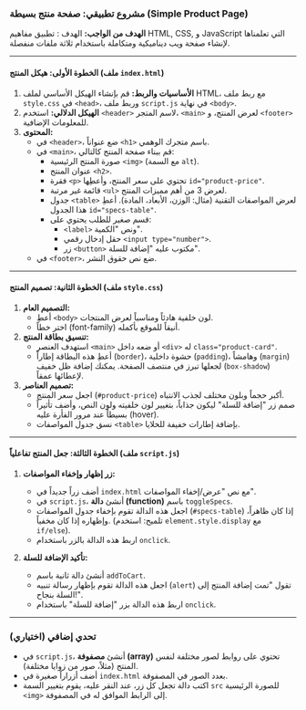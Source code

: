 
### **مشروع تطبيقي: صفحة منتج بسيطة (Simple Product Page)**

**الهدف من الواجب:**
الهدف : تطبيق مفاهيم HTML, CSS, و JavaScript التي تعلمناها لإنشاء صفحة ويب ديناميكية ومتكاملة باستخدام ثلاثة ملفات منفصلة.

---
#### **الخطوة الأولى: هيكل المنتج (ملف `index.html`)**

1.  **الأساسيات والربط:** قم بإنشاء الهيكل الأساسي لملف HTML، مع ربط ملف `style.css` في `<head>`، وربط ملف `script.js` في نهاية `<body>`.
2.  **الهيكل الدلالي:** استخدم `<header>` لاسم المتجر، `<main>` لعرض المنتج، و `<footer>` للمعلومات الإضافية.
3.  **المحتوى:**
    * في `<header>`، ضع عنواناً `<h1>` باسم متجرك الوهمي.
    * في `<main>`، قم ببناء صفحة المنتج كالتالي:
        * صورة المنتج الرئيسية `<img>` (مع السمة `alt`).
        * عنوان المنتج `<h2>`.
        * فقرة `<p>` تحتوي على سعر المنتج، وأعطِها `id="product-price"`.
        * قائمة غير مرتبة `<ul>` لعرض 3 من أهم مميزات المنتج.
        * جدول `<table>` لعرض المواصفات التقنية (مثال: الوزن، الأبعاد، المادة). أعطِ هذا الجدول `id="specs-table"`.
        * قسم صغير للطلب يحتوي على:
            * `<label>` ونص "الكمية".
            * حقل إدخال رقمي `<input type="number">`.
            * زر `<button>` مكتوب عليه "إضافة للسلة".
    * في `<footer>`، ضع نص حقوق النشر.

---
#### **الخطوة الثانية: تصميم المنتج (ملف `style.css`)**

1.  **التصميم العام:**
    * أعطِ `<body>` لون خلفية هادئاً ومناسباً لعرض المنتجات.
    * اختر خطاً (font-family) أنيقاً للموقع بأكمله.
2.  **تنسيق بطاقة المنتج:**
    * استهدف العنصر `<main>` أو ضعه داخل `<div>` له `class="product-card"`.
    * أعطِ هذه البطاقة إطاراً (`border`)، حشوة داخلية (`padding`)، وهامشاً (`margin`) لجعلها تبرز في منتصف الصفحة. يمكنك إضافة ظل خفيف (`box-shadow`) لإعطائها عمقاً.
3.  **تصميم العناصر:**
    * اجعل سعر المنتج (`#product-price`) أكبر حجماً وبلون مختلف لجذب الانتباه.
    * صمم زر "إضافة للسلة" ليكون جذاباً، بتغيير لون خلفيته ولون النص، وأضف تأثيراً بسيطاً عند مرور الفأرة عليه (hover).
    * نسق جدول المواصفات `<table>` بإضافة إطارات خفيفة للخلايا.

---
#### **الخطوة الثالثة: جعل المنتج تفاعلياً (ملف `script.js`)**

1.  **زر إظهار وإخفاء المواصفات:**
    * أضف زراً جديداً في `index.html` مع نص "عرض/إخفاء المواصفات".
    * في `script.js`، أنشئ **دالة (function)** باسم `toggleSpecs`.
    * اجعل هذه الدالة تقوم بإخفاء جدول المواصفات (`#specs-table`) إذا كان ظاهراً، وإظهاره إذا كان مخفياً. (تلميح: استخدم `element.style.display` مع `if/else`).
    * اربط هذه الدالة بالزر باستخدام `onclick`.

2.  **تأكيد الإضافة للسلة:**
    * أنشئ دالة ثانية باسم `addToCart`.
    * اجعل هذه الدالة تقوم بإظهار رسالة تنبيه (`alert`) تقول "تمت إضافة المنتج إلى السلة بنجاح!".
    * اربط هذه الدالة بزر "إضافة للسلة" باستخدام `onclick`.

---
### **تحدي إضافي (اختياري)**

* في `script.js`، أنشئ **مصفوفة (array)** تحتوي على روابط لصور مختلفة لنفس المنتج (مثلاً، صور من زوايا مختلفة).
* أضف أزراراً صغيرة في `index.html` بعدد الصور في المصفوفة.
* اكتب دالة تجعل كل زر، عند النقر عليه، يقوم بتغيير السمة `src` للصورة الرئيسية `<img>` إلى الرابط الموافق له في المصفوفة.
